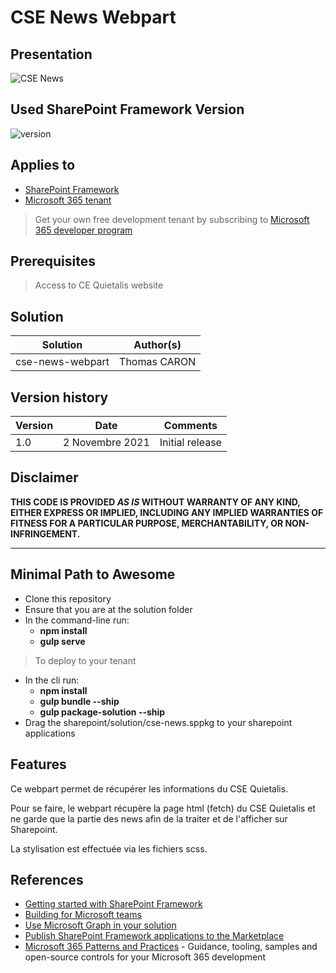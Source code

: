 # CSE News Webpart

## Presentation

![CSE News](https://i.imgur.com/OR7dyaO.png)

## Used SharePoint Framework Version

![version](https://img.shields.io/npm/v/@microsoft/sp-component-base/latest?color=green)

## Applies to

- [SharePoint Framework](https://aka.ms/spfx)
- [Microsoft 365 tenant](https://docs.microsoft.com/en-us/sharepoint/dev/spfx/set-up-your-developer-tenant)

> Get your own free development tenant by subscribing to [Microsoft 365 developer program](http://aka.ms/o365devprogram)

## Prerequisites

> Access to CE Quietalis website

## Solution

Solution|Author(s)
--------|---------
cse-news-webpart | Thomas CARON

## Version history

Version|Date|Comments
-------|----|--------
1.0|2 Novembre 2021|Initial release

## Disclaimer

**THIS CODE IS PROVIDED *AS IS* WITHOUT WARRANTY OF ANY KIND, EITHER EXPRESS OR IMPLIED, INCLUDING ANY IMPLIED WARRANTIES OF FITNESS FOR A PARTICULAR PURPOSE, MERCHANTABILITY, OR NON-INFRINGEMENT.**

---

## Minimal Path to Awesome

- Clone this repository
- Ensure that you are at the solution folder
- In the command-line run:
  - **npm install**
  - **gulp serve**

> To deploy to your tenant
- In the cli run:
  - **npm install**
  - **gulp bundle --ship**
  - **gulp package-solution --ship**
- Drag the sharepoint/solution/cse-news.sppkg to your sharepoint applications

## Features

Ce webpart permet de récupérer les informations du CSE Quietalis.

Pour se faire, le webpart récupère la page html (fetch) du CSE Quietalis et ne garde que la partie des news afin de la traiter et de l'afficher sur Sharepoint.

La stylisation est effectuée via les fichiers scss.

## References

- [Getting started with SharePoint Framework](https://docs.microsoft.com/en-us/sharepoint/dev/spfx/set-up-your-developer-tenant)
- [Building for Microsoft teams](https://docs.microsoft.com/en-us/sharepoint/dev/spfx/build-for-teams-overview)
- [Use Microsoft Graph in your solution](https://docs.microsoft.com/en-us/sharepoint/dev/spfx/web-parts/get-started/using-microsoft-graph-apis)
- [Publish SharePoint Framework applications to the Marketplace](https://docs.microsoft.com/en-us/sharepoint/dev/spfx/publish-to-marketplace-overview)
- [Microsoft 365 Patterns and Practices](https://aka.ms/m365pnp) - Guidance, tooling, samples and open-source controls for your Microsoft 365 development